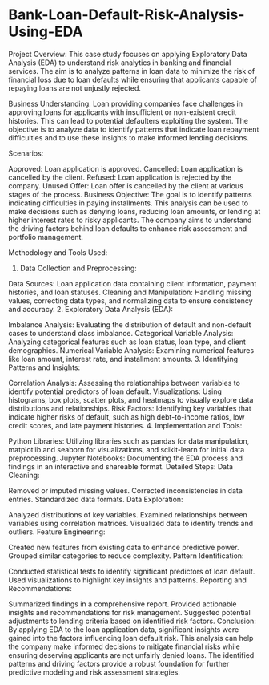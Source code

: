 # Bank-Loan-Default-Risk-Analysis-Using-EDA
Project Overview:
This case study focuses on applying Exploratory Data Analysis (EDA) to understand risk analytics in banking and financial services. The aim is to analyze patterns in loan data to minimize the risk of financial loss due to loan defaults while ensuring that applicants capable of repaying loans are not unjustly rejected.

Business Understanding:
Loan providing companies face challenges in approving loans for applicants with insufficient or non-existent credit histories. This can lead to potential defaulters exploiting the system. The objective is to analyze data to identify patterns that indicate loan repayment difficulties and to use these insights to make informed lending decisions.

Scenarios:

Approved: Loan application is approved.
Cancelled: Loan application is cancelled by the client.
Refused: Loan application is rejected by the company.
Unused Offer: Loan offer is cancelled by the client at various stages of the process.
Business Objective:
The goal is to identify patterns indicating difficulties in paying installments. This analysis can be used to make decisions such as denying loans, reducing loan amounts, or lending at higher interest rates to risky applicants. The company aims to understand the driving factors behind loan defaults to enhance risk assessment and portfolio management.

Methodology and Tools Used:
1. Data Collection and Preprocessing:

Data Sources: Loan application data containing client information, payment histories, and loan statuses.
Cleaning and Manipulation: Handling missing values, correcting data types, and normalizing data to ensure consistency and accuracy.
2. Exploratory Data Analysis (EDA):

Imbalance Analysis: Evaluating the distribution of default and non-default cases to understand class imbalance.
Categorical Variable Analysis: Analyzing categorical features such as loan status, loan type, and client demographics.
Numerical Variable Analysis: Examining numerical features like loan amount, interest rate, and installment amounts.
3. Identifying Patterns and Insights:

Correlation Analysis: Assessing the relationships between variables to identify potential predictors of loan default.
Visualizations: Using histograms, box plots, scatter plots, and heatmaps to visually explore data distributions and relationships.
Risk Factors: Identifying key variables that indicate higher risks of default, such as high debt-to-income ratios, low credit scores, and late payment histories.
4. Implementation and Tools:

Python Libraries: Utilizing libraries such as pandas for data manipulation, matplotlib and seaborn for visualizations, and scikit-learn for initial data preprocessing.
Jupyter Notebooks: Documenting the EDA process and findings in an interactive and shareable format.
Detailed Steps:
Data Cleaning:

Removed or imputed missing values.
Corrected inconsistencies in data entries.
Standardized data formats.
Data Exploration:

Analyzed distributions of key variables.
Examined relationships between variables using correlation matrices.
Visualized data to identify trends and outliers.
Feature Engineering:

Created new features from existing data to enhance predictive power.
Grouped similar categories to reduce complexity.
Pattern Identification:

Conducted statistical tests to identify significant predictors of loan default.
Used visualizations to highlight key insights and patterns.
Reporting and Recommendations:

Summarized findings in a comprehensive report.
Provided actionable insights and recommendations for risk management.
Suggested potential adjustments to lending criteria based on identified risk factors.
Conclusion:
By applying EDA to the loan application data, significant insights were gained into the factors influencing loan default risk. This analysis can help the company make informed decisions to mitigate financial risks while ensuring deserving applicants are not unfairly denied loans. The identified patterns and driving factors provide a robust foundation for further predictive modeling and risk assessment strategies.
